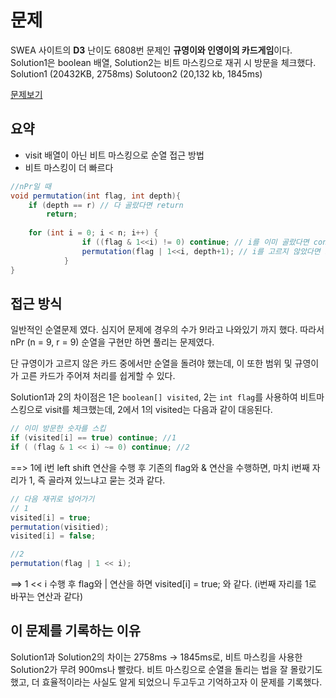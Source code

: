 # 문제

SWEA 사이트의 **D3** 난이도 6808번 문제인 **규영이와 인영이의 카드게임**이다.
Solution1은 boolean 배열, Solution2는 비트 마스킹으로 재귀 시 방문을 체크했다.
Solution1 (20432KB, 2758ms)
Solutoon2 (20,132 kb, 1845ms)


[문제보기](https://swexpertacademy.com/main/code/problem/problemDetail.do?contestProbId=AWgv9va6HnkDFAW0&categoryId=AWgv9va6HnkDFAW0&categoryType=CODE&&&)

## 요약
- visit 배열이 아닌 비트 마스킹으로 순열 접근 방법
- 비트 마스킹이 더 빠르다
```java
//nPr일 때
void permutation(int flag, int depth){
	if (depth == r) // 다 골랐다면 return
		return;
		
	for (int i = 0; i < n; i++) {
				if ((flag & 1<<i) != 0) continue; // i를 이미 골랐다면 continue
				permutation(flag | 1<<i, depth+1); // i를 고르지 않았다면 고르고(i<<1) 재귀
			}
}
```

##   접근 방식

일반적인 순열문제 였다. 심지어 문제에 경우의 수가 9!라고 나와있기 까지 했다.
따라서 nPr (n = 9, r = 9) 순열을 구현만 하면 풀리는 문제였다.

단 규영이가 고르지 않은 카드 중에서만 순열을 돌려야 했는데, 이 또한 범위 및 규영이가 고른 카드가 주어져 처리를 쉽게할 수 있다.

Solution1과 2의 차이점은 1은 `boolean[] visited`, 2는 `int flag`를 사용하여 비트마스킹으로 visit를 체크했는데, 2에서 1의 visited는 다음과 같이 대응된다.
~~~java
// 이미 방문한 숫자를 스킵
if (visited[i] == true) continue; //1
if ( (flag & 1 << i) ~= 0) continue; //2
~~~ 
==> 1에 i번 left shift 연산을 수행 후 기존의 flag와 & 연산을 수행하면, 마치 i번째 자리가 1, 즉 골라져 있느냐고 묻는 것과 같다.

~~~java
// 다음 재귀로 넘어가기
// 1
visited[i] = true;
permutation(visitied);
visited[i] = false;

//2
permutation(flag | 1 << i);
~~~
==> 1 << i 수행 후 flag와 | 연산을 하면 visited[i] = true; 와 같다. (i번째 자리를 1로 바꾸는 연산과 같다)


## 이 문제를 기록하는 이유
Solution1과 Solution2의 차이는 2758ms -> 1845ms로, 비트 마스킹을 사용한 Solution2가 무려 900ms나 빨랐다.
비트 마스킹으로 순열을 돌리는 법을 잘 몰랐기도 했고, 더 효율적이라는 사실도 알게 되었으니 두고두고 기억하고자 이 문제를 기록했다.
